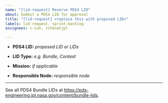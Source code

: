 ```yaml
---
name: "[lid-request] Reserve PDS4 LID"
about: Submit a PDS4 LID for approval
title: "[lid-request] <replace this with proposed LID>"
labels: lid-request, sprint-backlog
assignees: c-suh, rchenatjpl

---
```


* **PDS4 LID:** _proposed LID or LIDs_

* **LID Type:** _e.g. Bundle, Context_
  
* **Mission:** _if applicable_

* **Responsible Node:** _responsible node_

---

See all PDS4 Bundle LIDs at https://pds-engineering.jpl.nasa.gov/content/bundle-lids.
